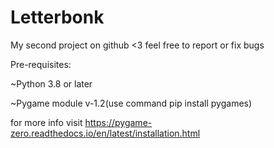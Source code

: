 # Letterbonk
My second project on github <3
feel free to report or fix bugs


Pre-requisites:

~Python 3.8 or later

~Pygame module v-1.2(use command pip install pygames)

for more info visit https://pygame-zero.readthedocs.io/en/latest/installation.html
